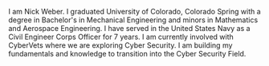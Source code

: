 I am Nick Weber. I graduated University of Colorado, Colorado Spring with a degree in Bachelor's in Mechanical Engineering and minors in Mathematics and Aerospace Engineering. I have served in the United States Navy as a Civil Engineer Corps Officer for 7 years. I am currently involved with CyberVets where we are exploring Cyber Security. I am building my fundamentals and knowledge to transition into the Cyber Security Field.
